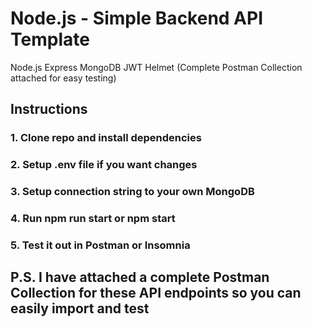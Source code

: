 # Node.js - Simple Backend API Template
Node.js Express MongoDB JWT Helmet (Complete Postman Collection attached for easy testing)


## Instructions

### 1. Clone repo and install dependencies
### 2. Setup .env file if you want changes
### 3. Setup connection string to your own MongoDB

### 4. Run npm run start or npm start

### 5. Test it out in Postman or Insomnia
## P.S. I have attached a complete Postman Collection for these API endpoints so you can easily import and test

